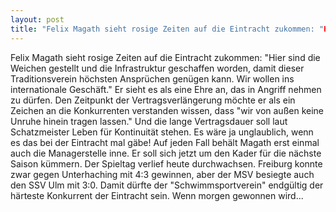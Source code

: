```yaml
---
layout: post
title: "Felix Magath sieht rosige Zeiten auf die Eintracht zukommen: "Hier sind die Weichen gestellt und die Infrastruktur geschaffen worden, damit dieser Traditionsverein höchsten Ansprüchen genügen kann."
---
```


Felix Magath sieht rosige Zeiten auf die Eintracht zukommen: "Hier sind die Weichen gestellt und die Infrastruktur geschaffen worden, damit dieser Traditionsverein höchsten Ansprüchen genügen kann. Wir wollen ins internationale Geschäft." Er sieht es als eine Ehre an, das in Angriff nehmen zu dürfen. Den Zeitpunkt der Vertragsverlängerung möchte er als ein Zeichen an die Konkurrenten verstanden wissen, dass "wir von außen keine Unruhe hinein tragen lassen." Und die lange Vertragsdauer soll laut Schatzmeister Leben für Kontinuität stehen. Es wäre ja unglaublich, wenn es das bei der Eintracht mal gäbe! Auf jeden Fall behält Magath erst einmal auch die Managerstelle inne. Er soll sich jetzt um den Kader für die nächste Saison kümmern. Der Spieltag verlief heute durchwachsen. Freiburg konnte zwar gegen Unterhaching mit 4:3 gewinnen, aber der MSV besiegte auch den SSV Ulm mit 3:0. Damit dürfte der "Schwimmsportverein" endgültig der härteste Konkurrent der Eintracht sein. Wenn morgen gewonnen wird...
